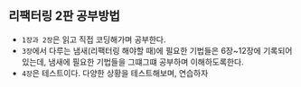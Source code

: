 ## 리팩터링 2판 공부방법

- `1장과 2장`은 읽고 직접 코딩해가며 공부한다.
- `3장`에서 다루는 냄새(리팩터링 해야할 때)에 필요한 기법들은 6장~12장에 기록되어 있는데, 냄새에 필요한 기법들을 그떄그떄 공부하며 이해하도록한다.
- `4장`은 테스트이다. 다양한 상황을 테스트해보며, 연습하자